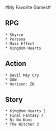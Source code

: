 #My Favorite Games# 

## RPG
	* Skyrim 
	* Persona 
	* Mass Effect 
	* Kingdom Hearts 

## Action 
	* Devil May Cry 
	* GOW
	* Horizon: ZD 

## Story 
	* Kingdom Hearts 2
	* Final Fantasy 7 
	* Ni No Kuni 
	* The Witcher 3 